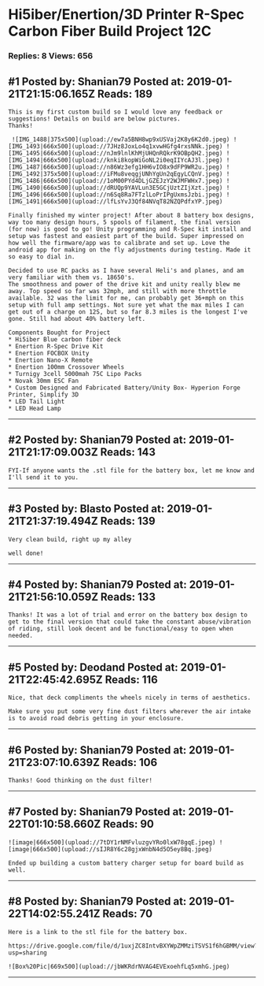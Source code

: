 # Hi5iber/Enertion/3D Printer R-Spec Carbon Fiber Build Project 12C

### Replies: 8 Views: 656

## \#1 Posted by: Shanian79 Posted at: 2019-01-21T21:15:06.165Z Reads: 189

```
This is my first custom build so I would love any feedback or suggestions! Details on build are below pictures. 
Thanks!

 ![IMG_1488|375x500](upload://ew7a5BNH8wp9xUSVaj2K8y6K2d0.jpeg) ![IMG_1493|666x500](upload://7JHz8JoxLo4q1xvwHGfg4rxsNNk.jpeg) ![IMG_1495|666x500](upload://nJm9lnlKhMjUHQnRQkrK9OBpQH2.jpeg) ![IMG_1494|666x500](upload://knki8kopWiGoNL2i0eqIIYcAJ3l.jpeg) ![IMG_1487|666x500](upload://n86Wz3efg1HH6vIO8x9dFP9WR2u.jpeg) ![IMG_1492|375x500](upload://iFMu8veqgjUNhYgUn2qEgyLCQnV.jpeg) ![IMG_1486|666x500](upload://1oM00PYd4DLjGZEJzY2WJMFWHx7.jpeg) ![IMG_1490|666x500](upload://dRUQp9YAVLun3E5GCjUztZIjXzt.jpeg) ![IMG_1496|666x500](upload://n6Sq8Ra7FTzlLoPrIPgUxmsJzbi.jpeg) ![IMG_1491|666x500](upload://lfLsYvJ3Qf84NVqT82NZQPdfxYP.jpeg) 

Finally finished my winter project! After about 8 battery box designs, way too many design hours, 5 spools of filament, the final version (for now) is good to go! Unity programming and R-Spec kit install and setup was fastest and easiest part of the build. Super impressed on how well the firmware/app was to calibrate and set up. Love the android app for making on the fly adjustments during testing. Made it so easy to dial in. 

Decided to use RC packs as I have several Heli's and planes, and am very familiar with them vs. 18650's. 
The smoothness and power of the drive kit and unity really blew me away. Top speed so far was 32mph, and still with more throttle available. 32 was the limit for me, can probably get 36+mph on this setup with full amp settings. Not sure yet what the max miles I can get out of a charge on 12S, but so far 8.3 miles is the longest I've gone. Still had about 40% battery left. 

Components Bought for Project 
* Hi5iber Blue carbon fiber deck
* Enertion R-Spec Drive Kit
* Enertion FOCBOX Unity 
* Enertion Nano-X Remote 
* Enertion 100mm Crossover Wheels
* Turnigy 3cell 5000mah 75C Lipo Packs
* Novak 30mm ESC Fan
* Custom Designed and Fabricated Battery/Unity Box- Hyperion Forge Printer, Simplify 3D
* LED Tail Light
* LED Head Lamp
```

---
## \#2 Posted by: Shanian79 Posted at: 2019-01-21T21:17:09.003Z Reads: 143

```
FYI-If anyone wants the .stl file for the battery box, let me know and I'll send it to you.
```

---
## \#3 Posted by: Blasto Posted at: 2019-01-21T21:37:19.494Z Reads: 139

```
Very clean build, right up my alley

well done!
```

---
## \#4 Posted by: Shanian79 Posted at: 2019-01-21T21:56:10.059Z Reads: 133

```
Thanks! It was a lot of trial and error on the battery box design to get to the final version that could take the constant abuse/vibration of riding, still look decent and be functional/easy to open when needed.
```

---
## \#5 Posted by: Deodand Posted at: 2019-01-21T22:45:42.695Z Reads: 116

```
Nice, that deck compliments the wheels nicely in terms of aesthetics. 

Make sure you put some very fine dust filters wherever the air intake is to avoid road debris getting in your enclosure.
```

---
## \#6 Posted by: Shanian79 Posted at: 2019-01-21T23:07:10.639Z Reads: 106

```
Thanks! Good thinking on the dust filter!
```

---
## \#7 Posted by: Shanian79 Posted at: 2019-01-22T01:10:58.660Z Reads: 90

```
![image|666x500](upload://7tDY1rNMFvluzgvYRo0lxW78gqE.jpeg) ![image|666x500](upload://sIJR8Y6c28gjxWnbN4d5O5ey8Bq.jpeg) 

Ended up building a custom battery charger setup for board build as well.
```

---
## \#8 Posted by: Shanian79 Posted at: 2019-01-22T14:02:55.241Z Reads: 70

```
Here is a link to the stl file for the battery box.

https://drive.google.com/file/d/1uxjZC8IntvBXYWpZMMziTSVS1f6hGBMM/view?usp=sharing

![Box%20Pic|669x500](upload://jbWKRdrNVAG4EVExoehfLq5xmhG.jpeg)
```

---
